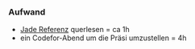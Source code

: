 ###  Aufwand

- [Jade Referenz](http://jade-lang.com/reference/) querlesen = ca 1h
- ein Codefor-Abend um die Präsi umzustellen = 4h
